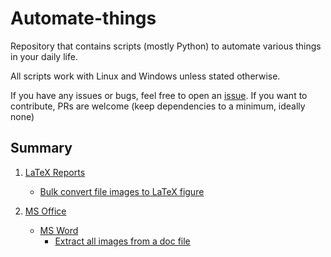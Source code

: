 # Automate-things

Repository that contains scripts (mostly Python) to automate various things in your daily life.

All scripts work with Linux and Windows unless stated otherwise.

If you have any issues or bugs, feel free to open an [issue](https://github.com/Azrood/Automate-things/issues). If you want to contribute, PRs are welcome (keep dependencies to a minimum, ideally none)
## Summary
1. [LaTeX Reports](latex%20report/)
    * [Bulk convert file images to LaTeX figure](latex%20report/screen2figure)

2. [MS Office](MS%20Office/)
   * [MS Word](MS%20Word/)
      * [Extract all images from a doc file](MS%20Office/MS%20Word/Extract_images) 
